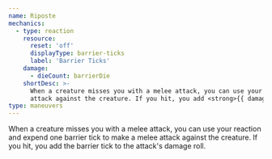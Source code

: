 ```yaml
---
name: Riposte
mechanics:
  - type: reaction
    resource:
      reset: 'off'
      displayType: barrier-ticks
      label: 'Barrier Ticks'
    damage:
      - dieCount: barrierDie
    shortDesc: >-
      When a creature misses you with a melee attack, you can use your reaction and expend one barrier tick to make a melee
      attack against the creature. If you hit, you add <strong>{{ damage }}</strong> to the attack’s damage roll.
type: maneuvers
---
```

When a creature misses you with a melee attack, you can use your reaction and expend one barrier tick to make a melee
attack against the creature. If you hit, you add the barrier tick to the attack's damage roll.
